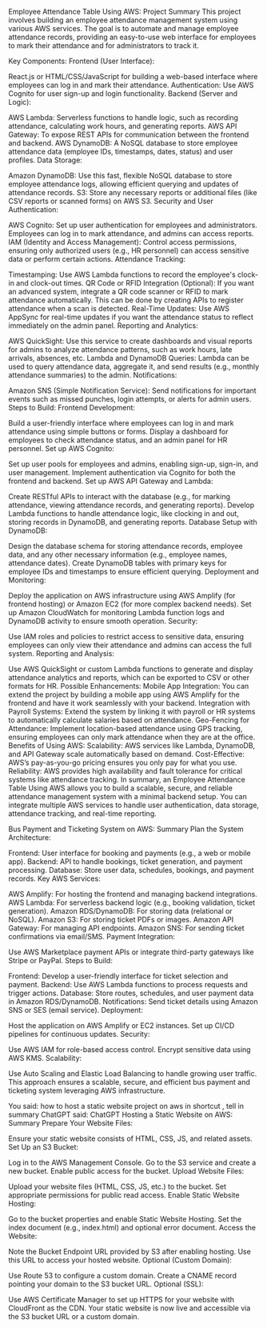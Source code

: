 Employee Attendance Table Using AWS: Project Summary
This project involves building an employee attendance management system using various AWS services. The goal is to automate and manage employee attendance records, providing an easy-to-use web interface for employees to mark their attendance and for administrators to track it.

Key Components:
Frontend (User Interface):

React.js or HTML/CSS/JavaScript for building a web-based interface where employees can log in and mark their attendance.
Authentication: Use AWS Cognito for user sign-up and login functionality.
Backend (Server and Logic):

AWS Lambda: Serverless functions to handle logic, such as recording attendance, calculating work hours, and generating reports.
AWS API Gateway: To expose REST APIs for communication between the frontend and backend.
AWS DynamoDB: A NoSQL database to store employee attendance data (employee IDs, timestamps, dates, status) and user profiles.
Data Storage:

Amazon DynamoDB: Use this fast, flexible NoSQL database to store employee attendance logs, allowing efficient querying and updates of attendance records.
S3: Store any necessary reports or additional files (like CSV reports or scanned forms) on AWS S3.
Security and User Authentication:

AWS Cognito: Set up user authentication for employees and administrators. Employees can log in to mark attendance, and admins can access reports.
IAM (Identity and Access Management): Control access permissions, ensuring only authorized users (e.g., HR personnel) can access sensitive data or perform certain actions.
Attendance Tracking:

Timestamping: Use AWS Lambda functions to record the employee's clock-in and clock-out times.
QR Code or RFID Integration (Optional): If you want an advanced system, integrate a QR code scanner or RFID to mark attendance automatically. This can be done by creating APIs to register attendance when a scan is detected.
Real-Time Updates: Use AWS AppSync for real-time updates if you want the attendance status to reflect immediately on the admin panel.
Reporting and Analytics:

AWS QuickSight: Use this service to create dashboards and visual reports for admins to analyze attendance patterns, such as work hours, late arrivals, absences, etc.
Lambda and DynamoDB Queries: Lambda can be used to query attendance data, aggregate it, and send results (e.g., monthly attendance summaries) to the admin.
Notifications:

Amazon SNS (Simple Notification Service): Send notifications for important events such as missed punches, login attempts, or alerts for admin users.
Steps to Build:
Frontend Development:

Build a user-friendly interface where employees can log in and mark attendance using simple buttons or forms.
Display a dashboard for employees to check attendance status, and an admin panel for HR personnel.
Set up AWS Cognito:

Set up user pools for employees and admins, enabling sign-up, sign-in, and user management.
Implement authentication via Cognito for both the frontend and backend.
Set up AWS API Gateway and Lambda:

Create RESTful APIs to interact with the database (e.g., for marking attendance, viewing attendance records, and generating reports).
Develop Lambda functions to handle attendance logic, like clocking in and out, storing records in DynamoDB, and generating reports.
Database Setup with DynamoDB:

Design the database schema for storing attendance records, employee data, and any other necessary information (e.g., employee names, attendance dates).
Create DynamoDB tables with primary keys for employee IDs and timestamps to ensure efficient querying.
Deployment and Monitoring:

Deploy the application on AWS infrastructure using AWS Amplify (for frontend hosting) or Amazon EC2 (for more complex backend needs).
Set up Amazon CloudWatch for monitoring Lambda function logs and DynamoDB activity to ensure smooth operation.
Security:

Use IAM roles and policies to restrict access to sensitive data, ensuring employees can only view their attendance and admins can access the full system.
Reporting and Analysis:

Use AWS QuickSight or custom Lambda functions to generate and display attendance analytics and reports, which can be exported to CSV or other formats for HR.
Possible Enhancements:
Mobile App Integration: You can extend the project by building a mobile app using AWS Amplify for the frontend and have it work seamlessly with your backend.
Integration with Payroll Systems: Extend the system by linking it with payroll or HR systems to automatically calculate salaries based on attendance.
Geo-Fencing for Attendance: Implement location-based attendance using GPS tracking, ensuring employees can only mark attendance when they are at the office.
Benefits of Using AWS:
Scalability: AWS services like Lambda, DynamoDB, and API Gateway scale automatically based on demand.
Cost-Effective: AWS’s pay-as-you-go pricing ensures you only pay for what you use.
Reliability: AWS provides high availability and fault tolerance for critical systems like attendance tracking.
In summary, an Employee Attendance Table Using AWS allows you to build a scalable, secure, and reliable attendance management system with a minimal backend setup. You can integrate multiple AWS services to handle user authentication, data storage, attendance tracking, and real-time reporting.








Bus Payment and Ticketing System on AWS: Summary
Plan the System Architecture:

Frontend: User interface for booking and payments (e.g., a web or mobile app).
Backend: API to handle bookings, ticket generation, and payment processing.
Database: Store user data, schedules, bookings, and payment records.
Key AWS Services:

AWS Amplify: For hosting the frontend and managing backend integrations.
AWS Lambda: For serverless backend logic (e.g., booking validation, ticket generation).
Amazon RDS/DynamoDB: For storing data (relational or NoSQL).
Amazon S3: For storing ticket PDFs or images.
Amazon API Gateway: For managing API endpoints.
Amazon SNS: For sending ticket confirmations via email/SMS.
Payment Integration:

Use AWS Marketplace payment APIs or integrate third-party gateways like Stripe or PayPal.
Steps to Build:

Frontend: Develop a user-friendly interface for ticket selection and payment.
Backend: Use AWS Lambda functions to process requests and trigger actions.
Database: Store routes, schedules, and user payment data in Amazon RDS/DynamoDB.
Notifications: Send ticket details using Amazon SNS or SES (email service).
Deployment:

Host the application on AWS Amplify or EC2 instances.
Set up CI/CD pipelines for continuous updates.
Security:

Use AWS IAM for role-based access control.
Encrypt sensitive data using AWS KMS.
Scalability:

Use Auto Scaling and Elastic Load Balancing to handle growing user traffic.
This approach ensures a scalable, secure, and efficient bus payment and ticketing system leveraging AWS infrastructure.






You said:
how to host a static website project on aws in shortcut , tell in summary
ChatGPT said:
ChatGPT
Hosting a Static Website on AWS: Summary
Prepare Your Website Files:

Ensure your static website consists of HTML, CSS, JS, and related assets.
Set Up an S3 Bucket:

Log in to the AWS Management Console.
Go to the S3 service and create a new bucket.
Enable public access for the bucket.
Upload Website Files:

Upload your website files (HTML, CSS, JS, etc.) to the bucket.
Set appropriate permissions for public read access.
Enable Static Website Hosting:

Go to the bucket properties and enable Static Website Hosting.
Set the index document (e.g., index.html) and optional error document.
Access the Website:

Note the Bucket Endpoint URL provided by S3 after enabling hosting.
Use this URL to access your hosted website.
Optional (Custom Domain):

Use Route 53 to configure a custom domain.
Create a CNAME record pointing your domain to the S3 bucket URL.
Optional (SSL):

Use AWS Certificate Manager to set up HTTPS for your website with CloudFront as the CDN.
Your static website is now live and accessible via the S3 bucket URL or a custom domain.
